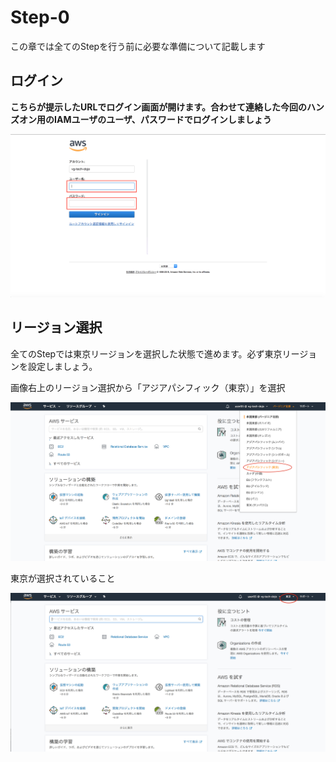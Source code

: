 # Step-0
この章では全てのStepを行う前に必要な準備について記載します

## ログイン
**こちらが提示したURLでログイン画面が開けます。合わせて連絡した今回のハンズオン用のIAMユーザのユーザ、パスワードでログインしましょう**

![login](./images/step-0/login-1.png "ログイン")

## リージョン選択
全てのStepでは東京リージョンを選択した状態で進めます。必ず東京リージョンを設定しましょう。

画像右上のリージョン選択から「アジアパシフィック（東京）」を選択

![region-select](./images/step-0/region-select.png "リージョン選択")

東京が選択されていること

![region-tokyo](./images/step-0/region-tokyo.png "リージョン東京")
